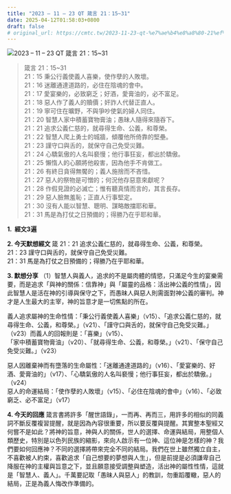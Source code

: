 ```yaml
---
title: "2023 – 11 – 23 QT 箴言 21：15~31"
date: 2025-04-12T01:58:03+0800
draft: false
# original_url: https://cmtc.tw/2023-11-23-qt-%e7%ae%b4%e8%a8%80-21%ef%bc%9a1531
---
```


![2023 – 11 – 23 QT  箴言 21：15\~31](/images/qt.jpg  "2023 – 11 – 23 QT  箴言 21：15\~31")

> 箴言 21：15\~31  
> 21：15 秉公行義使義人喜樂，使作孽的人敗壞。  
> 21：16 迷離通達道路的，必住在陰魂的會中。  
> 21：17 愛宴樂的，必致窮乏；好酒，愛膏油的，必不富足。  
> 21：18 惡人作了義人的贖價；奸詐人代替正直人。  
> 21：19 寧可住在曠野，不與爭吵使氣的婦人同住。  
> 21：20 智慧人家中積蓄寶物膏油；愚昧人隨得來隨吞下。  
> 21：21 追求公義仁慈的，就尋得生命、公義，和尊榮。  
> 21：22 智慧人爬上勇士的城牆，傾覆他所倚靠的堅壘。  
> 21：23 謹守口與舌的，就保守自己免受災難。  
> 21：24 心驕氣傲的人名叫褻慢；他行事狂妄，都出於驕傲。  
> 21：25 懶惰人的心願將他殺害，因為他手不肯做工。  
> 21：26 有終日貪得無饜的；義人施捨而不吝惜。  
> 21：27 惡人的祭物是可憎的；何況他存惡意來獻呢？  
> 21：28 作假見證的必滅亡；惟有聽真情而言的，其言長存。  
> 21：29 惡人臉無羞恥；正直人行事堅定。  
> 21：30 沒有人能以智慧、聰明、謀略敵擋耶和華。  
> 21：31 馬是為打仗之日預備的；得勝乃在乎耶和華。

**1.  經文3遍**

**2. 今天默想經文**
箴 21：21 追求公義仁慈的，就尋得生命、公義，和尊榮。  
21：23 謹守口與舌的，就保守自己免受災難。  
21：31 馬是為打仗之日預備的；得勝乃在乎耶和華。

**3. 默想分享**
（1）智慧人與義人，追求的不是屬肉體的情慾，只滿足今生的宴樂需要，而是追求「與神的關係：信靠神」與「屬靈的品格：活出神公義的性情」，因此智慧人是活在神的引導與保守之下，而愚昧人與惡人則需面對神公義的審判。神才是人生最大的主宰，神的旨意才是一切焦點的所在。

義人追求屬神的生命性情：「秉公行義使義人喜樂」（v15）、「追求公義仁慈的，就尋得生命、公義，和尊榮。」（v21）、「謹守口與舌的，就保守自己免受災難。」（v23）而義人的回報則是：「喜樂」（v15）、  
「家中積蓄寶物膏油」（v20）、「就尋得生命、公義，和尊榮。」（v21）、「保守自己免受災難。」（v23）

惡人因離棄神而有墮落的生命屬性：「迷離通達道路的」（v16）、「愛宴樂的、好酒、愛膏油的」（v17）、「心驕氣傲的人名叫褻慢；他行事狂妄，都出於驕傲。」（v24）  
惡人的命運結局：「使作孽的人敗壞」（v15）、「必住在陰魂的會中」（v16）、「必致窮乏、必不富足」（v17）

**4. 今天的回應**
箴言書將許多「醒世語錄」，一而再、再而三，用許多的相似的同義詞不斷反覆複習提醒，就是因為內容很重要，所以要反覆與提醒。其實整本聖經又何嘗不是如此？將神的旨意，神與人的關係，世人的選擇、命運與結局，用整個人類歷史，特別是以色列民族的縮影，來向人啟示有一位神、這位神是怎樣的神？我們要如何回應神？不同的選擇將帶來完全不同的結局。我們在世上雖然獨立自主，不喜歡被人約束，喜歡追求「自己想要的夢想與人生」，但是前提是必須謙卑自己降服在神的主權與旨意之下，並且願意接受調整與塑造，活出神的屬性性情，這就是「智慧人、義人」。千萬要記取「愚昧人與惡人」的教訓，勿重蹈覆轍，惡人的結局，正是為義人悔改作準備的。
